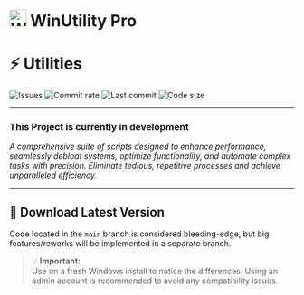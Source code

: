 # <img src="assets/support.ico" alt="WinUtility Pro Logo" width="30"> WinUtility Pro


# ⚡ Utilities
![Issues](https://img.shields.io/github/issues/Abscissa24/Utilities)
![Commit rate](https://img.shields.io/badge/Commit%20rate-3/month-blue)
![Last commit](https://img.shields.io/github/last-commit/Abscissa24/Utilities)
![Code size](https://img.shields.io/github/repo-size/Abscissa24/Utilities)

---

### This Project is currently in development

*A comprehensive suite of scripts designed to enhance performance, seamlessly debloat systems, optimize functionality, and automate complex tasks with precision.
Eliminate tedious, repetitive processes and achieve unparalleled efficiency.*

---

## 🚀 Download Latest Version

Code located in the `main` branch is considered bleeding-edge, but big features/reworks will be implemented in a separate branch.

> 💡 **Important:**  
> Use on a fresh Windows install to notice the differences. Using an admin account is recommended to avoid any compatibility issues.
